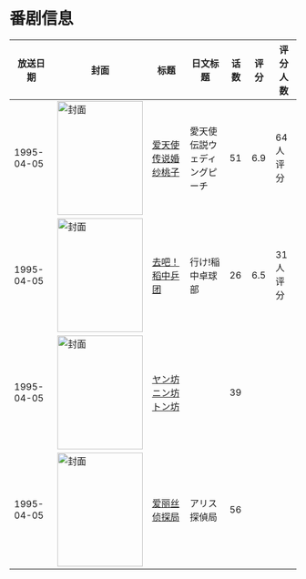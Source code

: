 # 番剧信息

|放送日期|封面|标题|日文标题|话数|评分|评分人数|
|---|---|---|---|---|---|---|
|1995-04-05|<img src="//lain.bgm.tv/pic/cover/c/ad/ac/26266_hCdaM.jpg" alt="封面" style="width:150px;height:200px;object-fit:cover;">|[爱天使传说婚纱桃子](https://bangumi.tv/subject/26266)|愛天使伝説ウェディングピーチ|51|6.9|64人评分|
|1995-04-05|<img src="//lain.bgm.tv/pic/cover/c/65/b0/32107_gXaCg.jpg" alt="封面" style="width:150px;height:200px;object-fit:cover;">|[去吧！稻中乒团](https://bangumi.tv/subject/32107)|行け!稲中卓球部|26|6.5|31人评分|
|1995-04-05|<img src="//lain.bgm.tv/pic/cover/c/41/b1/141754_v5HaA.jpg" alt="封面" style="width:150px;height:200px;object-fit:cover;">|[ヤン坊ニン坊トン坊](https://bangumi.tv/subject/141754)||39|||
|1995-04-05|<img src="//lain.bgm.tv/pic/cover/c/a7/61/322257_TewXM.jpg" alt="封面" style="width:150px;height:200px;object-fit:cover;">|[爱丽丝侦探局](https://bangumi.tv/subject/322257)|アリス探偵局|56|||
